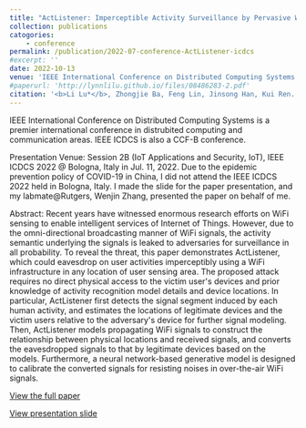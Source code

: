 ```yaml
---
title: "ActListener: Imperceptible Activity Surveillance by Pervasive Wireless Infrastructures"
collection: publications
catogories: 
    - conference
permalink: /publication/2022-07-conference-ActListener-icdcs
#excerpt: ''
date: 2022-10-13
venue: 'IEEE International Conference on Distributed Computing Systems (IEEE ICDCS 2022)'
#paperurl: 'http://lynnlilu.github.io/files/08486283-2.pdf'
citation: '<b>Li Lu*</b>, Zhongjie Ba, Feng Lin, Jinsong Han, Kui Ren. &quot;ActListener: Imperceptible Activity Surveillance by Pervasive Wireless Infrastructures.&quot; <i>Proceedings of IEEE International Conference on Distributed Computing Systems (IEEE ICDCS)</i>. Bologna, Italy. pp. 776-786. 2022. doi: 10.1109/ICDCS54860.2022.00080.'
---
```


IEEE International Conference on Distributed Computing Systems is a premier international conference in distrubited computing and communication areas. IEEE ICDCS is also a CCF-B conference. 

Presentation Venue: Session 2B (IoT Applications and Security, IoT), IEEE ICDCS 2022 @ Bologna, Italy in Jul. 11, 2022. Due to the epidemic prevention policy of COVID-19 in China, I did not attend the IEEE ICDCS 2022 held in Bologna, Italy. I made the slide for the paper presentation, and my labmate@Rutgers, Wenjin Zhang, presented the paper on behalf of me. 

Abstract: Recent years have witnessed enormous research efforts on WiFi sensing to enable intelligent services of Internet of Things. However, due to the omni-directional broadcasting manner of WiFi signals, the activity semantic underlying the signals is leaked to adversaries for surveillance in all probability. To reveal the threat, this paper demonstrates ActListener, which could eavesdrop on user activities imperceptibly using a WiFi infrastructure in any location of user sensing area. The proposed attack requires no direct physical access to the victim user's devices and prior knowledge of activity recognition model details and device locations. In particular, ActListener first detects the signal segment induced by each human activity, and estimates the locations of legitimate devices and the victim users relative to the adversary's device for further signal modeling. Then, ActListener models propagating WiFi signals to construct the relationship between physical locations and received signals, and converts the eavesdropped signals to that by legitimate devices based on the models. Furthermore, a neural network-based generative model is designed to calibrate the converted signals for resisting noises in over-the-air WiFi signals.

[View the full paper](https://ieeexplore.ieee.org/document/9912273)

[View presentation slide](http://lynnlilu.github.io/files/ICDCS22.pdf)

